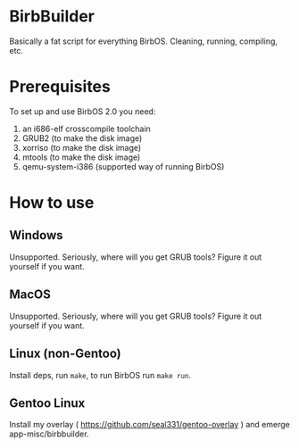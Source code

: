 # BirbBuilder
Basically a fat script for everything BirbOS. Cleaning, running, compiling, etc.

# Prerequisites
To set up and use BirbOS 2.0 you need:
1. an i686-elf crosscompile toolchain
2. GRUB2 (to make the disk image)
3. xorriso (to make the disk image)
4. mtools (to make the disk image)
5. qemu-system-i386 (supported way of running BirbOS)

# How to use

## Windows
Unsupported. Seriously, where will you get GRUB tools? Figure it out yourself if you want.

## MacOS
Unsupported. Seriously, where will you get GRUB tools? Figure it out yourself if you want.

## Linux (non-Gentoo)
Install deps, run `make`, to run BirbOS run `make run`.

## Gentoo Linux
Install my overlay ( https://github.com/seal331/gentoo-overlay ) and emerge app-misc/birbbuilder.